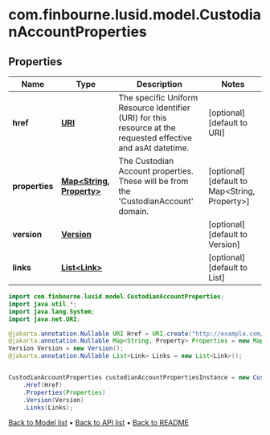 # com.finbourne.lusid.model.CustodianAccountProperties

## Properties

Name | Type | Description | Notes
------------ | ------------- | ------------- | -------------
**href** | [**URI**](URI.md) | The specific Uniform Resource Identifier (URI) for this resource at the requested effective and asAt datetime. | [optional] [default to URI]
**properties** | [**Map&lt;String, Property&gt;**](Property.md) | The Custodian Account properties. These will be from the &#39;CustodianAccount&#39; domain. | [optional] [default to Map<String, Property>]
**version** | [**Version**](Version.md) |  | [optional] [default to Version]
**links** | [**List&lt;Link&gt;**](Link.md) |  | [optional] [default to List<Link>]

```java
import com.finbourne.lusid.model.CustodianAccountProperties;
import java.util.*;
import java.lang.System;
import java.net.URI;

@jakarta.annotation.Nullable URI Href = URI.create("http://example.com/Href");
@jakarta.annotation.Nullable Map<String, Property> Properties = new Map<String, Property>();
Version Version = new Version();
@jakarta.annotation.Nullable List<Link> Links = new List<Link>();


CustodianAccountProperties custodianAccountPropertiesInstance = new CustodianAccountProperties()
    .Href(Href)
    .Properties(Properties)
    .Version(Version)
    .Links(Links);
```


[Back to Model list](../README.md#documentation-for-models) &#8226; [Back to API list](../README.md#documentation-for-api-endpoints) &#8226; [Back to README](../README.md)
